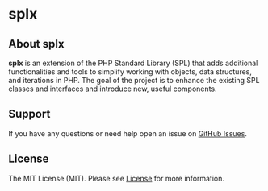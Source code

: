 # splx

## About splx

**splx** is an extension of the PHP Standard Library (SPL) that adds additional functionalities and tools to simplify working with objects, data structures, and iterations in PHP.
The goal of the project is to enhance the existing SPL classes and interfaces and introduce new, useful components.

## Support

If you have any questions or need help open an issue on [GitHub Issues](https://github.com/sxbrsky/php-splx/issues).

## License

The MIT License (MIT). Please see [License](LICENSE) for more information.
